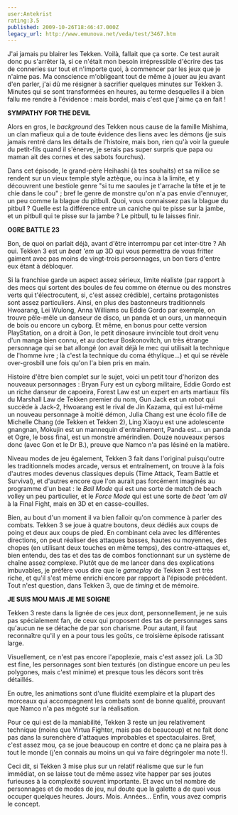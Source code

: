 ```yaml
---
user:Antekrist
rating:3.5
published: 2009-10-26T18:46:47.000Z
legacy_url: http://www.emunova.net/veda/test/3467.htm
---
```

J'ai jamais pu blairer les Tekken. Voilà, fallait que ça sorte. Ce test aurait donc pu s'arrêter là, si ce n'était mon besoin irrépressible d'écrire des tas de conneries sur tout et n'importe quoi, à commencer par les jeux que je n'aime pas. Ma conscience m'obligeant tout de même à jouer au jeu avant d'en parler, j'ai dû me résigner à sacrifier quelques minutes sur Tekken 3\. Minutes qui se sont transformées en heures, au terme desquelles il a bien fallu me rendre à l'évidence : mais bordel, mais c'est que j'aime ça en fait !  

  

**SYMPATHY FOR THE DEVIL**  

Alors en gros, le _background_ des Tekken nous cause de la famille Mishima, un clan mafieux qui a de toute évidence des liens avec les démons (je suis jamais rentré dans les détails de l'histoire, mais bon, rien qu'à voir la gueule du petit-fils quand il s'énerve, je serais pas super surpris que papa ou maman ait des cornes et des sabots fourchus).  

Dans cet épisode, le grand-père Heihashi (à tes souhaits) et sa milice se rendent sur un vieux temple style aztèque, ou inca à la limite, et y découvrent une bestiole genre "si tu me saoules je t'arrache la tête et je te chie dans le cou" ; bref le genre de monstre qu'on n'a pas envie d'ennuyer, un peu comme la blague du pitbull. Quoi, vous connaissez pas la blague du pitbull ? Quelle est la différence entre un caniche qui te pisse sur la jambe, et un pitbull qui te pisse sur la jambe ? Le pitbull, tu le laisses finir.   

  

**OGRE BATTLE 23**  

Bon, de quoi on parlait déjà, avant d'être interrompu par cet inter-titre ? Ah oui. Tekken 3 est un _beat 'em up_ 3D qui vous permettra de vous fritter gaiment avec pas moins de vingt-trois personnages, un bon tiers d'entre eux étant à débloquer.  

Si la franchise garde un aspect assez sérieux, limite réaliste (par rapport à des mecs qui sortent des boules de feu comme on éternue ou des monstres verts qui t'électrocutent, si, c'est assez crédible), certains protagonistes sont assez particuliers. Ainsi, en plus des bastonneurs traditionnels Hwoarang, Lei Wulong, Anna Williams ou Eddie Gordo par exemple, on trouve pêle-mêle un danseur de disco, un panda et un ours, un mannequin de bois ou encore un cyborg. Et même, en bonus pour cette version PlayStation, on a droit à Gon, le petit dinosaure invincible tout droit venu d'un manga bien connu, et au docteur Boskonovitch, un très étrange personnage qui se bat allongé (on avait déjà le mec qui utilisait la technique de l'homme ivre ; là c'est la technique du coma éthylique...) et qui se révèle over-grosbill une fois qu'on l'a bien pris en main.  

Histoire d'être bien complet sur le sujet, voici un petit tour d'horizon des nouveaux personnages : Bryan Fury est un cyborg militaire, Eddie Gordo est un riche danseur de capoeira, Forest Law est un expert en arts martiaux fils du Marshall Law de Tekken premier du nom, Gun Jack est un robot qui succède à Jack-2, Hwoarang est le rival de Jin Kazama, qui est lui-même un nouveau personnage à moitié démon, Julia Chang est une écolo fille de Michelle Chang (de Tekken et Tekken 2), Ling Xiaoyu est une adolescente gnangnan, Mokujin est un mannequin d'entraînement, Panda est... un panda et Ogre, le boss final, est un monstre amérindien. Douze nouveaux persos donc (avec Gon et le Dr B.), preuve que Namco n'a pas lésiné en la matière.  

Niveau modes de jeu également, Tekken 3 fait dans l'original puisqu'outre les traditionnels modes arcade, versus et entraînement, on trouve à la fois d'autres modes devenus classiques depuis (Time Attack, Team Battle et Survival), et d'autres encore que l'on aurait pas forcément imaginés au programme d'un beat : le _Ball Mode_ qui est une sorte de match de beach volley un peu particulier, et le _Force Mode_ qui est une sorte de _beat 'em all_ à la Final Fight, mais en 3D et en casse-couilles.  

Bien, au bout d'un moment il va bien falloir qu'on commence à parler des combats. Tekken 3 se joue à quatre boutons, deux dédiés aux coups de poing et deux aux coups de pied. En combinant cela avec les différentes directions, on peut réaliser des attaques basses, hautes ou moyennes, des chopes (en utilisant deux touches en même temps), des contre-attaques et, bien entendu, des tas et des tas de combos fonctionnant sur un système de chaîne assez complexe. Plutôt que de me lancer dans des explications imbuvables, je préfère vous dire que le _gameplay_ de Tekken 3 est très riche, et qu'il s'est même enrichi encore par rapport à l'épisode précédent. Tout n'est question, dans Tekken 3, que de _timing_ et de mémoire.  

  

**JE SUIS MOU MAIS JE ME SOIGNE**  

Tekken 3 reste dans la lignée de ces jeux dont, personnellement, je ne suis pas spécialement fan, de ceux qui proposent des tas de personnages sans qu'aucun ne se détache de par son charisme. Pour autant, il faut reconnaître qu'il y en a pour tous les goûts, ce troisième épisode ratissant large.  

Visuellement, ce n'est pas encore l'apoplexie, mais c'est assez joli. La 3D est fine, les personnages sont bien texturés (on distingue encore un peu les polygones, mais c'est minime) et presque tous les décors sont très détaillés.  

En outre, les animations sont d'une fluidité exemplaire et la plupart des morceaux qui accompagnent les combats sont de bonne qualité, prouvant que Namco n'a pas mégoté sur la réalisation.  

Pour ce qui est de la maniabilité, Tekken 3 reste un jeu relativement technique (moins que Virtua Fighter, mais pas de beaucoup) et ne fait donc pas dans la surenchère d'attaques improbables et spectaculaires. Bref, c'est assez mou, ça se joue beaucoup en contre et donc ça ne plaira pas à tout le monde (j'en connais au moins un qui va faire dégringoler ma note !).  

Ceci dit, si Tekken 3 mise plus sur un relatif réalisme que sur le fun immédiat, on se laisse tout de même assez vite happer par ses joutes furieuses à la complexité souvent importante. Et avec un tel nombre de personnages et de modes de jeu, nul doute que la galette a de quoi vous occuper quelques heures. Jours. Mois. Années... Enfin, vous avez compris le concept.